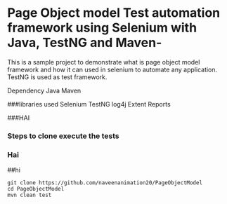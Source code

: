 # Page Object model Test automation framework using Selenium with Java, TestNG and Maven-
This is a sample project to demonstrate what is page object model framework and how it can used in selenium to automate any application.
TestNG is used as test framework.

Dependency
Java
Maven

###libraries used
Selenium
TestNG
log4j
Extent Reports

###HAI

### Steps to clone execute the tests
### Hai

##hi
```
git clone https://github.com/naveenanimation20/PageObjectModel
cd PageObjectModel
mvn clean test
```
